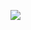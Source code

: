 [![](https://user-images.githubusercontent.com/1782746/91191176-6871f780-e72f-11ea-840f-889891cebcce.png)](https://fromatom.me)
